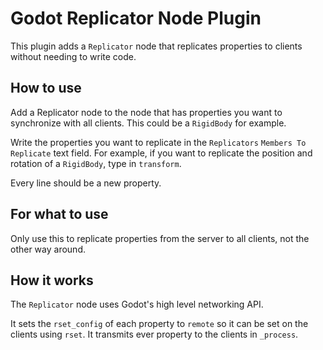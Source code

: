 # Godot Replicator Node Plugin

This plugin adds a `Replicator` node that replicates properties to clients without needing to write code.

## How to use

Add a Replicator node to the node that has properties you want to synchronize with all clients. This could be a `RigidBody` for example.

Write the properties you want to replicate in the `Replicators` `Members To Replicate` text field. For example, if you want to replicate the position and rotation of a `RigidBody`, type in `transform`.

Every line should be a new property.

## For what to use

Only use this to replicate properties from the server to all clients, not the other way around.

## How it works

The `Replicator` node uses Godot's high level networking API.

It sets the `rset_config` of each property to `remote` so it can be set on the clients using `rset`. It transmits ever property to the clients in `_process`.
